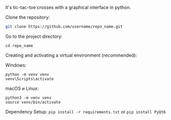 It's tic-tac-toe crosses with a graphical interface in python.

Clone the repository:
```bash
git clone https://github.com/username/repo_name.git
```

Go to the project directory:
```
cd repo_name
```

Creating and activating a virtual environment (recommended):

Windows:
```
python -m venv venv
venv\Scripts\activate
```
macOS и Linux:
```
python3 -m venv venv
source venv/bin/activate
```

Dependency Setup:
```pip install -r requirements.txt``` or ```pip install PyQt6```
